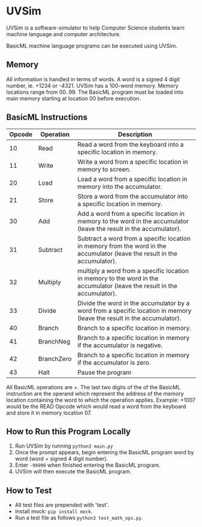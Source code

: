 # UVSim
UVSim is a software-simulator to help Computer Science students learn machine language and computer architecture.

BasicML machine language programs can be executed using UVSim.

## Memory
All information is handled in terms of words. A word is a signed 4 digit number, ie. +1234 or -4321. UVSim has a 100-word memory. Memory locations range from 00..99. The BasicML program must be loaded into main memory starting at location 00 before execution.

## BasicML Instructions

| Opcode     | Operation | Description |
| ----------- | ----------- |----------- |
| 10 | Read | Read a word from the keyboard into a specific location in memory. |
| 11 | Write | Write a word from a specific location in memory to screen. |
| 20 | Load |Load a word from a specific location in memory into the accumulator. |
| 21 | Store |Store a word from the accumulator into a specific location in memory. |
| 30 | Add |Add a word from a specific location in memory to the word in the accumulator (leave the result in the accumulator). |
| 31 | Subtract | Subtract a word from a specific location in memory from the word in the accumulator (leave the result in the accumulator). |
| 32 | Multiply | multiply a word from a specific location in memory to the word in the accumulator (leave the result in the accumulator). |
| 33 | Divide | Divide the word in the accumulator by a word from a specific location in memory (leave the result in the accumulator). |
| 40 | Branch | Branch to a specific location in memory. |
| 41 | BranchNeg | Branch to a specific location in memory if the accumulator is negative. |
| 42 | BranchZero | Branch to a specific location in memory if the accumulator is zero. |
| 43 | Halt | Pause the program |

All BasicML operations are +. The last two digits of the of the BasicML instruction are the operand which represent the address of the memory location containing the word to which the operation applies.
Example: +1007 would be the READ Opcode which would read a word from the keyboard and store it in memory location 07.

## How to Run this Program Locally
1. Run UVSim by running `python3 main.py`
2. Once the prompt appears, begin entering the BasicML program word by word (word = signed 4 digit number).
3. Enter `-99999` when finished entering the BasicML program.
4. UVSim will then execute the BasicML program.


## How to Test
- All test files are prepended with 'test'.
- Install mock: `pip install mock`.
- Run a test file as follows `python3 test_math_ops.py`.

